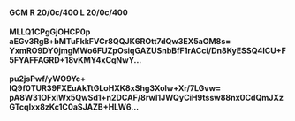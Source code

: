 #### GCM R 20/0c/400 L 20/0c/400
**MLLQ1CPgGjOHCP0p**<br/>**aEGv3RgB+bMTuFkkFVCr8QQJK6ROtt7dQw3EX5aOM8s=**<br/>**YxmRO9DY0jmgMWo6FUZpOsiqGAZUSnbBfF1rACci/Dn8KyESSQ4lCU+F5FYAFFAGRD+18vKMY4xCqNwY...**<br/><br/>
**pu2jsPwf/yWO9Yc+**<br/>**IQ9f0TUR39FXEuAkTtGLoHXK8xShg3Xolw+Xr/7LGvw=**<br/>**pA8W31OFxlWx5QwSd1+n2DCAF/8rwl1JWQyCiH9tssw88nx0CdQmJXzGTcqlxx8zKc1C0aSJAZB+HLW6...**